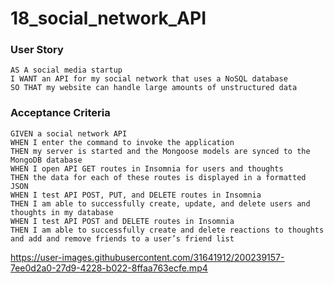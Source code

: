 # 18_social_network_API


### User Story

```
AS A social media startup
I WANT an API for my social network that uses a NoSQL database
SO THAT my website can handle large amounts of unstructured data
```


### Acceptance Criteria

```
GIVEN a social network API
WHEN I enter the command to invoke the application
THEN my server is started and the Mongoose models are synced to the MongoDB database
WHEN I open API GET routes in Insomnia for users and thoughts
THEN the data for each of these routes is displayed in a formatted JSON
WHEN I test API POST, PUT, and DELETE routes in Insomnia
THEN I am able to successfully create, update, and delete users and thoughts in my database
WHEN I test API POST and DELETE routes in Insomnia
THEN I am able to successfully create and delete reactions to thoughts and add and remove friends to a user’s friend list
```


https://user-images.githubusercontent.com/31641912/200239157-7ee0d2a0-27d9-4228-b022-8ffaa763ecfe.mp4


